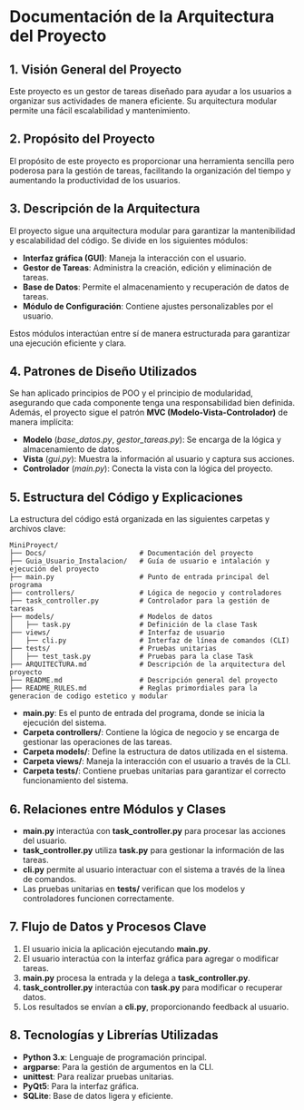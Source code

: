 # Documentación de la Arquitectura del Proyecto

## 1. Visión General del Proyecto
Este proyecto es un gestor de tareas diseñado para ayudar a los usuarios a organizar sus actividades de manera eficiente. Su arquitectura modular permite una fácil escalabilidad y mantenimiento.

## 2. Propósito del Proyecto
El propósito de este proyecto es proporcionar una herramienta sencilla pero poderosa para la gestión de tareas, facilitando la organización del tiempo y aumentando la productividad de los usuarios.

## 3. Descripción de la Arquitectura
El proyecto sigue una arquitectura modular para garantizar la mantenibilidad y escalabilidad del código. Se divide en los siguientes módulos:

- **Interfaz gráfica (GUI)**: Maneja la interacción con el usuario.
- **Gestor de Tareas**: Administra la creación, edición y eliminación de tareas.
- **Base de Datos**: Permite el almacenamiento y recuperación de datos de tareas.
- **Módulo de Configuración**: Contiene ajustes personalizables por el usuario.

Estos módulos interactúan entre sí de manera estructurada para garantizar una ejecución eficiente y clara.

## 4. Patrones de Diseño Utilizados
Se han aplicado principios de POO y el principio de modularidad, asegurando que cada componente tenga una responsabilidad bien definida. Además, el proyecto sigue el patrón **MVC (Modelo-Vista-Controlador)** de manera implícita:

- **Modelo** (*base_datos.py*, *gestor_tareas.py*): Se encarga de la lógica y almacenamiento de datos.
- **Vista** (*gui.py*): Muestra la información al usuario y captura sus acciones.
- **Controlador** (*main.py*): Conecta la vista con la lógica del proyecto.

## 5. Estructura del Código y Explicaciones
La estructura del código está organizada en las siguientes carpetas y archivos clave:

```
MiniProyect/
├── Docs/                       # Documentación del proyecto
├── Guia_Usuario_Instalacion/   # Guía de usuario e intalación y ejecución del proyecto
├── main.py                     # Punto de entrada principal del programa
├── controllers/                # Lógica de negocio y controladores
├── task_controller.py          # Controlador para la gestión de tareas
├── models/                     # Modelos de datos
│   ├── task.py                 # Definición de la clase Task
├── views/                      # Interfaz de usuario
│   ├── cli.py                  # Interfaz de línea de comandos (CLI)
├── tests/                      # Pruebas unitarias
│   ├── test_task.py            # Pruebas para la clase Task
├── ARQUITECTURA.md             # Descripción de la arquitectura del proyecto
├── README.md                   # Descripción general del proyecto
├── README_RULES.md             # Reglas primordiales para la generacion de codigo estetico y modular
```

- **main.py**: Es el punto de entrada del programa, donde se inicia la ejecución del sistema.
- **Carpeta controllers/**: Contiene la lógica de negocio y se encarga de gestionar las operaciones de las tareas.
- **Carpeta models/**: Define la estructura de datos utilizada en el sistema.
- **Carpeta views/**: Maneja la interacción con el usuario a través de la CLI.
- **Carpeta tests/**: Contiene pruebas unitarias para garantizar el correcto funcionamiento del sistema.

## 6. Relaciones entre Módulos y Clases
- **main.py** interactúa con **task_controller.py** para procesar las acciones del usuario.
- **task_controller.py** utiliza **task.py** para gestionar la información de las tareas.
- **cli.py** permite al usuario interactuar con el sistema a través de la línea de comandos.
- Las pruebas unitarias en **tests/** verifican que los modelos y controladores funcionen correctamente.

## 7. Flujo de Datos y Procesos Clave
1. El usuario inicia la aplicación ejecutando **main.py**.
2. El usuario interactúa con la interfaz gráfica para agregar o modificar tareas.
3. **main.py** procesa la entrada y la delega a **task_controller.py**.
4. **task_controller.py** interactúa con **task.py** para modificar o recuperar datos.
5. Los resultados se envían a **cli.py**, proporcionando feedback al usuario.

## 8. Tecnologías y Librerías Utilizadas
- **Python 3.x**: Lenguaje de programación principal.
- **argparse**: Para la gestión de argumentos en la CLI.
- **unittest**: Para realizar pruebas unitarias.
- **PyQt5**: Para la interfaz gráfica.
- **SQLite**: Base de datos ligera y eficiente.

